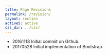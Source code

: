 ```yaml
---
title: Page Revisions
permalink: /revision/
layout: section
active5: active
css_dir: ../css/
---
```


<div>
	<ul>
		<li>20161118 Initial commit on Github.</li>
		<li>20170528 Initial implementation of Bootstrap.</li>
	</ul>
</div>
